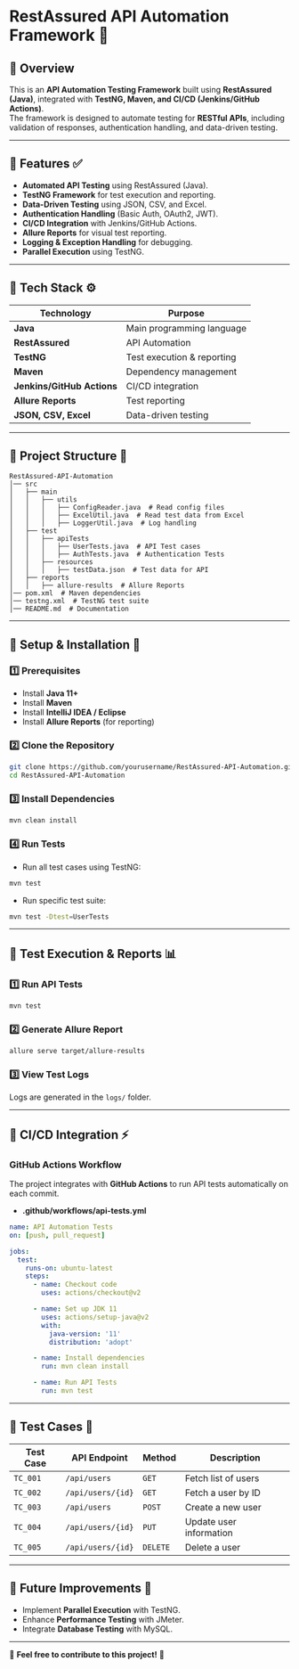 # RestAssured API Automation Framework 🚀

## 📌 Overview
This is an **API Automation Testing Framework** built using **RestAssured (Java)**, integrated with **TestNG, Maven, and CI/CD (Jenkins/GitHub Actions)**.  
The framework is designed to automate testing for **RESTful APIs**, including validation of responses, authentication handling, and data-driven testing.

---

## 📌 Features ✅
- **Automated API Testing** using RestAssured (Java).
- **TestNG Framework** for test execution and reporting.
- **Data-Driven Testing** using JSON, CSV, and Excel.
- **Authentication Handling** (Basic Auth, OAuth2, JWT).
- **CI/CD Integration** with Jenkins/GitHub Actions.
- **Allure Reports** for visual test reporting.
- **Logging & Exception Handling** for debugging.
- **Parallel Execution** using TestNG.

---

## 📌 Tech Stack ⚙️
| **Technology**  | **Purpose** |
|----------------|------------|
| **Java**       | Main programming language |
| **RestAssured** | API Automation |
| **TestNG**     | Test execution & reporting |
| **Maven**      | Dependency management |
| **Jenkins/GitHub Actions** | CI/CD integration |
| **Allure Reports** | Test reporting |
| **JSON, CSV, Excel** | Data-driven testing |

---

## 📌 Project Structure 📂
```
RestAssured-API-Automation
│── src
│   ├── main
│   │   ├── utils
│   │   │   ├── ConfigReader.java  # Read config files
│   │   │   ├── ExcelUtil.java  # Read test data from Excel
│   │   │   ├── LoggerUtil.java  # Log handling
│   ├── test
│   │   ├── apiTests
│   │   │   ├── UserTests.java  # API Test cases
│   │   │   ├── AuthTests.java  # Authentication Tests
│   │   ├── resources
│   │   │   ├── testData.json  # Test data for API
│   ├── reports
│   │   ├── allure-results  # Allure Reports
│── pom.xml  # Maven dependencies
│── testng.xml  # TestNG test suite
│── README.md  # Documentation
```

---

## 📌 Setup & Installation 🔧
### **1️⃣ Prerequisites**
- Install **Java 11+**
- Install **Maven**
- Install **IntelliJ IDEA / Eclipse**
- Install **Allure Reports** (for reporting)

### **2️⃣ Clone the Repository**
```sh
git clone https://github.com/yourusername/RestAssured-API-Automation.git
cd RestAssured-API-Automation
```

### **3️⃣ Install Dependencies**
```sh
mvn clean install
```

### **4️⃣ Run Tests**
- Run all test cases using TestNG:
```sh
mvn test
```
- Run specific test suite:
```sh
mvn test -Dtest=UserTests
```

---

## 📌 Test Execution & Reports 📊
### **1️⃣ Run API Tests**
```sh
mvn test
```
### **2️⃣ Generate Allure Report**
```sh
allure serve target/allure-results
```
### **3️⃣ View Test Logs**
Logs are generated in the `logs/` folder.

---

## 📌 CI/CD Integration ⚡
### **GitHub Actions Workflow**
The project integrates with **GitHub Actions** to run API tests automatically on each commit.
- **.github/workflows/api-tests.yml**
```yaml
name: API Automation Tests
on: [push, pull_request]

jobs:
  test:
    runs-on: ubuntu-latest
    steps:
      - name: Checkout code
        uses: actions/checkout@v2

      - name: Set up JDK 11
        uses: actions/setup-java@v2
        with:
          java-version: '11'
          distribution: 'adopt'

      - name: Install dependencies
        run: mvn clean install

      - name: Run API Tests
        run: mvn test
```

---

## 📌 Test Cases 📝
| **Test Case**  | **API Endpoint** | **Method** | **Description** |
|---------------|----------------|------------|----------------|
| `TC_001` | `/api/users` | `GET` | Fetch list of users |
| `TC_002` | `/api/users/{id}` | `GET` | Fetch a user by ID |
| `TC_003` | `/api/users` | `POST` | Create a new user |
| `TC_004` | `/api/users/{id}` | `PUT` | Update user information |
| `TC_005` | `/api/users/{id}` | `DELETE` | Delete a user |

---

## 📌 Future Improvements 🚀
- Implement **Parallel Execution** with TestNG.
- Enhance **Performance Testing** with JMeter.
- Integrate **Database Testing** with MySQL.

---

📌 **Feel free to contribute to this project!** 🎯